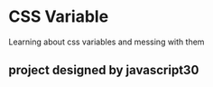 # CSS Variable #

Learning about css variables and messing with them

## project designed by javascript30 ##

